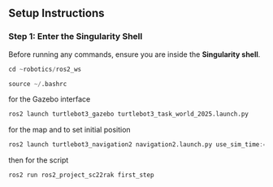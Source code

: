 
## **Setup Instructions**

### **Step 1: Enter the Singularity Shell**
Before running any commands, ensure you are inside the **Singularity shell**.

```python
cd ~robotics/ros2_ws

```
```python
source ~/.bashrc

```
for the Gazebo interface 
```python
ros2 launch turtlebot3_gazebo turtlebot3_task_world_2025.launch.py

```

for the map and to set initial position 

```python
ros2 launch turtlebot3_navigation2 navigation2.launch.py use_sim_time:=True map:=$HOME/3edyear/robotics/ros2_ws/src/ros2_project_sc22rak/map/map.yaml

```

then for the script 
```python
ros2 run ros2_project_sc22rak first_step

```
